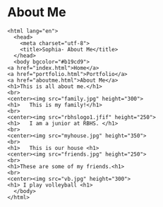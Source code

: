 # About Me
<!doctype html>
	<html lang="en">
	  <head>
	    <meta charset="utf-8">
	    <title>Sophia- About Me</title>
	  </head>
	  <body bgcolor="#b19cd9">
    <a href="index.html">Home</a>
    <a href="portfolio.html">Portfolio</a>
    <a href="aboutme.html">About Me</a>
    <h1>This is all about me.</h1>
    <br>
    <center><img src="family.jpg" height="300">
    <h1>   This is my family!</h1>
    <br>
    <center><img src="rbhslogo1.jfif" height="250">
    <h1>   I am a junior at RBHS. </h1>
    <br>
    <center><img src="myhouse.jpg" height="350">
    <br>
    <h1>   This is our house <h1>
    <center><img src="friends.jpg" height="250">
    <br>
    <h1>These are some of my friends.<h1>
    <br>
    <center><img src="vb.jpg" height="300">
    <h1> I play volleyball <h1>
	  </body>
	</html>
